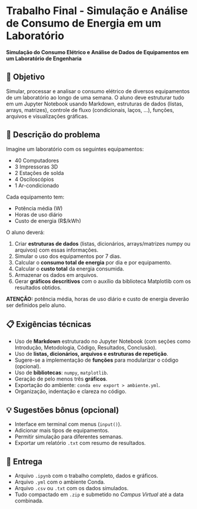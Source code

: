 # Trabalho Final - Simulação e Análise de Consumo de Energia em um Laboratório
**Simulação do Consumo Elétrico e Análise de Dados de Equipamentos em um Laboratório de Engenharia**
## 📝 Objetivo
Simular, processar e analisar o consumo elétrico de diversos equipamentos de um laboratório ao longo de uma semana. O aluno deve estruturar tudo em um Jupyter Notebook usando Markdown, estruturas de dados (listas, arrays, matrizes), controle de fluxo (condicionais, laços, ...), funções, arquivos e visualizações gráficas.
## 🔧 Descrição do problema
Imagine um laboratório com os seguintes equipamentos:

- 40 Computadores
- 3 Impressoras 3D
- 2 Estações de solda
- 4 Osciloscópios
- 1 Ar-condicionado

Cada equipamento tem:
- Potência média (W)
- Horas de uso diário
- Custo de energia (R$/kWh)

O aluno deverá:
1. Criar **estruturas de dados** (listas, dicionários, arrays/matrizes numpy ou arquivos) com essas informações.
2. Simular o uso dos equipamentos por 7 dias.
3. Calcular o **consumo total de energia** por dia e por equipamento.
4. Calcular o **custo total** da energia consumida.
5. Armazenar os dados em arquivos.
6. Gerar **gráficos descritivos** com o auxílio da biblioteca Matplotlib com os resultados obtidos.

**ATENÇÃO:** potência média, horas de uso diário e custo de energia deverão ser definidos pelo aluno.
## 📋 Exigências técnicas
- Uso de **Markdown** estruturado no Jupyter Notebook (com seções como Introdução, Metodologia, Código, Resultados, Conclusão).
- Uso de **listas, dicionários, arquivos e estruturas de repetição**.
- Sugere-se a implementação de **funções** para modularizar o código (opcional).
- Uso de **bibliotecas**: `numpy`, `matplotlib`.
- Geração de pelo menos três **gráficos**.
- Exportação do ambiente: `conda env export > ambiente.yml`.
- Organização, indentação e clareza no código.
## 💡 Sugestões bônus (opcional)
- Interface em terminal com menus (`input()`).
- Adicionar mais tipos de equipamentos.
- Permitir simulação para diferentes semanas.
- Exportar um relatório `.txt` com resumo de resultados.
## 📁 Entrega
- Arquivo `.ipynb` com o trabalho completo, dados e gráficos.
- Arquivo `.yml` com o ambiente Conda.
- Arquivo `.csv` ou `.txt` com os dados simulados.
- Tudo compactado em `.zip` e submetido no *Campus Virtual* até a data combinada.
